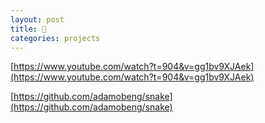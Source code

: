 ```yaml
---
layout: post
title: 🐍
categories: projects
---
```


[https://www.youtube.com/watch?t=904&v=gg1bv9XJAek](https://www.youtube.com/watch?t=904&v=gg1bv9XJAek)

[https://github.com/adamobeng/snake](https://github.com/adamobeng/snake)
